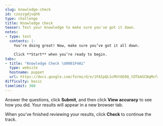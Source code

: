 ```yaml
---
slug: knowledge-check
id: czozzgdjuqh6
type: challenge
title: Knowledge check
teaser: Test your knowledge to make sure you've got it down.
notes:
- type: text
  contents: |-
    You’re doing great! Now, make sure you’ve got it all down.

    Click **Start** when you’re ready to begin.
tabs:
- title: "Knowledge Check \U0001F4A1"
  type: website
  hostname: puppet
  url: https://docs.google.com/forms/d/e/1FAIpQLScMVt6E0Q_tOTbASCNqMxfzgfv0yBs8h-wvZyW5HNzQkvUPJA/viewform?embedded=true
difficulty: basic
timelimit: 360
---
```

Answer the questions, click **Submit**, and then click **View accuracy** to see how you did. Your results will appear in a new browser tab.

When you've finished reviewing your results, click **Check** to continue the track.
